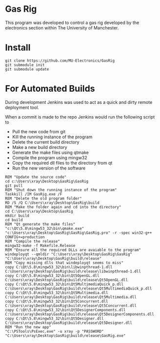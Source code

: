 # Gas Rig

This program was developed to control a gas rig developed by the electronics section within The University of Manchester.

# Install

```
git clone https://github.com/MU-Electronics/GasRig
git submodule init
git submodule update
```


# For Automated Builds

During development Jenkins was used to act as a quick and dirty remote deployment tool.

When a commit is made to the repo Jenkins would run the following script to

  * Pull the new code from git
  * Kill the running instance of the program
  * Delete the current build directory
  * Make a new build directory
  * Generate the make files using qtmake
  * Compile the program using mingw32
  * Copy the required dll files to the directory from qt
  * Run the new version of the software

```
REM "Update the source code"
cd c:\Users\xray\Desktop\GasRig\GasRig
git pull
REM "Shut down the running instance of the program"
Taskkill /IM GasRig.exe /F
REM "Delete the old program folder"
RD /S /Q C:\Users\xray\Desktop\GasRig\build
REM "Make the folder again and cd into the directory"
cd C:\Users\xray\Desktop\GasRig
mkdir build
cd build
REM "Qt generate the make files"
"c:\Qt\5.8\mingw53_32\bin\qmake.exe" "c:\Users\xray\Desktop\GasRig\GasRig\GasRig.pro" -r -spec win32-g++ CONFIG+=production
REM "Compile the release"
mingw32-make -f Makefile.Release
REM "Ensure all the required DLLs are avaiable to the program"
windeployqt --qmldir "C:\Users\xray\Desktop\GasRig\GasRig" "C:\Users\xray\Desktop\GasRig\build\release"
REM "Copy missing dlls that windeployqt seems to miss"
copy C:\Qt\5.8\mingw53_32\bin\libwinpthread-1.dll C:\Users\xray\Desktop\GasRig\build\release\libwinpthread-1.dll
copy C:\Qt\5.8\mingw53_32\bin\Qt5OpenGL.dll C:\Users\xray\Desktop\GasRig\build\release\Qt5OpenGL.dll
copy C:\Qt\5.8\mingw53_32\bin\Qt5MultimediaQuick_p.dll C:\Users\xray\Desktop\GasRig\build\release\Qt5MultimediaQuick_p.dll
copy C:\Qt\5.8\mingw53_32\bin\Qt5Multimedia.dll C:\Users\xray\Desktop\GasRig\build\release\Qt5Multimedia.dll
copy C:\Qt\5.8\mingw53_32\bin\Qt5Concurrent.dll C:\Users\xray\Desktop\GasRig\build\release\Qt5Concurrent.dll
copy C:\Qt\5.8\mingw53_32\bin\Qt5DesignerComponents.dll C:\Users\xray\Desktop\GasRig\build\release\Qt5DesignerComponents.dll
copy C:\Qt\5.8\mingw53_32\bin\Qt5Designer.dll C:\Users\xray\Desktop\GasRig\build\release\Qt5Designer.dll
REM "Run the new app"
"C:\PSTools\PsExec.exe" -u xray -p "PASSWORD" "C:\Users\xray\Desktop\GasRig\build\release\GasRig.exe"
```
